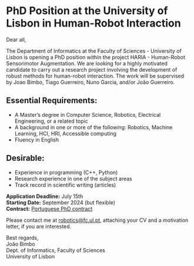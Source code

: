 # PhD Position at the University of Lisbon in Human-Robot Interaction

Dear all,

The Department of Informatics at the Faculty of Sciences - University of Lisbon is opening a PhD position within the project HARIA - Human-Robot Sensorimotor Augmentation. We are looking for a highly motivated candidate to carry out a research project involving the development of robust methods for human-robot interaction. The work will be supervised by Joao Bimbo, Tiago Guerreiro, Nuno Garcia, and/or João Guerreiro.

## Essential Requirements:
- A Master’s degree in Computer Science, Robotics, Electrical Engineering, or a related topic
- A background in one or more of the following: Robotics, Machine Learning, HCI, HRI, Accessible computing
- Fluency in English

## Desirable:
- Experience in programming (C++, Python)
- Research experience in one of the subject areas
- Track record in scientific writing (articles)

**Application Deadline:** July 15th  
**Starting Date:** September 2024 (but flexible)  
**Contract:** [Portuguese PhD contract](https://www.fct.pt/wp-content/uploads/2024/02/Tabela-de-Valores-SMM_atualizacao-2024.pdf)

Please contact me at robotics@fc.ul.pt, attaching your CV and a motivation letter, if you are interested.

Best regards,  
João Bimbo  
Dept. of Informatics, Faculty of Sciences  
University of Lisbon
